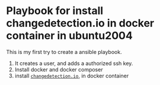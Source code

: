 # Playbook for install changedetection.io in docker container in ubuntu2004

This is my first try to create a ansible playbook.
1. It creates a user, and adds a authorized ssh key.
2. Install docker and docker composer
3. install [`changedetection.io`]("https://github.com/dgtlmoon/changedetection.io"), in docker container

